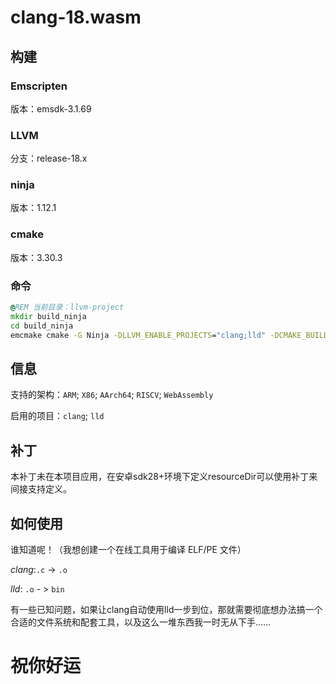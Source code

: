 # clang-18.wasm

## 构建

### Emscripten
版本：emsdk-3.1.69

### LLVM
分支：release-18.x

### ninja
版本：1.12.1

### cmake
版本：3.30.3

### 命令
```bat
@REM 当前目录：llvm-project
mkdir build_ninja
cd build_ninja
emcmake cmake -G Ninja -DLLVM_ENABLE_PROJECTS="clang;lld" -DCMAKE_BUILD_TYPE=MinSizeRel -DLLVM_INCLUDE_TESTS=OFF -DLLVM_INCLUDE_BENCHMARKS=OFF -DLLVM_INCLUDE_EXAMPLES=OFF -DLLVM_HOST_TRIPLE=wasm32-unknown-emscripten -DLLVM_TARGETS_TO_BUILD="ARM;X86;AArch64;RISCV;WebAssembly" -DCMAKE_CXX_FLAGS="-sWASM_BIGINT -sALLOW_MEMORY_GROWTH -sALLOW_TABLE_GROWTH" ../llvm
```

## 信息
支持的架构：`ARM`; `X86`; `AArch64`; `RISCV`; `WebAssembly`

启用的项目：`clang`; `lld`

## 补丁
本补丁未在本项目应用，在安卓sdk28+环境下定义resourceDir可以使用补丁来间接支持定义。

## 如何使用
谁知道呢！（我想创建一个在线工具用于编译 ELF/PE 文件）

*clang*:`.c` -> `.o`

*lld*: `.o` - > `bin`

有一些已知问题，如果让clang自动使用lld一步到位，那就需要彻底想办法搞一个合适的文件系统和配套工具，以及这么一堆东西我一时无从下手……

# 祝你好运
